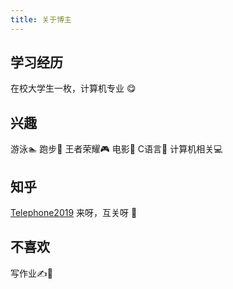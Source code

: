 ```yaml
---
title: 关于博主
---
```


## 学习经历

在校大学生一枚，计算机专业 😋

## 兴趣

游泳🏊‍
跑步🏃‍
王者荣耀🎮
电影🍿
C语言🌱
计算机相关💻

## 知乎

[Telephone2019](https://www.zhihu.com/people/telephone2019-30)
来呀，互关呀 🤣

## 不喜欢

写作业✍📕